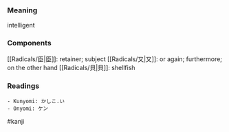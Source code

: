 ### Meaning

intelligent

### Components

[[Radicals/臣|臣]]: retainer; subject [[Radicals/又|又]]: or again; furthermore; on the other hand [[Radicals/貝|貝]]: shellfish

### Readings

```
- Kunyomi: かしこ.い
- Onyomi: ケン
```

#kanji